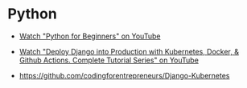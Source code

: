 # Python

- [Watch "Python for Beginners" on YouTube](https://www.youtube.com/playlist?list=PLlrxD0HtieHhS8VzuMCfQD4uJ9yne1mE6)

- [Watch "Deploy Django into Production with Kubernetes, Docker, & Github Actions. Complete Tutorial Series" on YouTube](https://www.youtube.com/watch?v=NAOsLaB6Lfc)
- <https://github.com/codingforentrepreneurs/Django-Kubernetes>